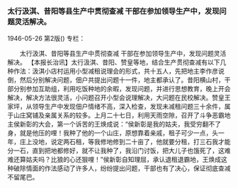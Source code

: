 ### 太行汲淇、昔阳等县生产中贯彻查减  干部在参加领导生产中，发现问题灵活解决。

1946-05-26
第2版()
专栏：

　　太行汲淇、昔阳等县生产中贯彻查减
    干部在参加领导生产中，发现问题灵活解决。
    【本报长治讯】太行汲淇、昔阳、赞皇等地，结合生产贯彻查减有以下几种作法：汲淇小店村运用小型减租说理会的形式，共十五人，先把地主李作彦说倒，然后分别解决问题，佃户共提出问题十一件，地主都承认了。昔阳横山村，干部分别参加互助组，利用吃饭种地的余暇，发现问题，并进行思想教育，晚上开会解决，解决方法很灵活，小问题召开小型会说理解决，大问题在民校解决。赞皇王家坪，从领导生产中发现佃户情绪不高，深入检查，发现未减租问题三十余件，属于山庄窝铺及亲属关系的较多。上月二十七日，利用天雨空隙，召开了斗争恶霸地主侯新彰的大会，第一个诉苦的王焕成说：“侯新彰是我的姑夫，我受穷翻不了身，就是他压的哩！我种了他的一个山庄，原想靠着亲戚，租子可少一点，头一年，庄上没地，说定两石租，等我修地修到二十亩了，他就要分租，打三石我才能分一石，直到把地都修好，就不让我种了，我沿门讨饭，把大儿子也饿死了，这难难还算姑夫吗？比狼的心还狠哩！”侯新彰自知理屈，承认退租退霸地，王焕成这种破除情面的作法感动了许多人，纷纷提出问题，干部也有了决心，保证彻底查减不留尾巴。
